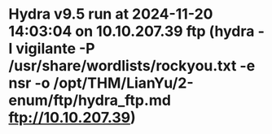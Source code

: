 # Hydra v9.5 run at 2024-11-20 14:03:04 on 10.10.207.39 ftp (hydra -l vigilante -P /usr/share/wordlists/rockyou.txt -e nsr -o /opt/THM/LianYu/2-enum/ftp/hydra_ftp.md ftp://10.10.207.39)
